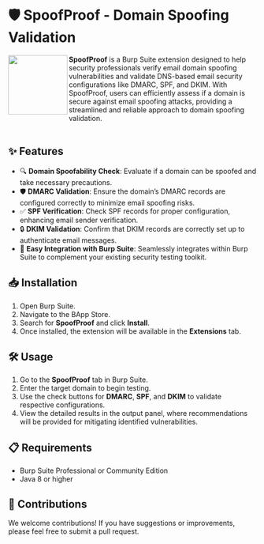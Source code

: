 
# 🛡️ SpoofProof - Domain Spoofing Validation 


<img src="https://i.ibb.co/NLtYg6M/cropoed.png" width=120 align=left>

**SpoofProof** is  a Burp Suite extension designed to help security professionals verify email domain spoofing vulnerabilities and validate DNS-based email security configurations like DMARC, SPF, and DKIM. With SpoofProof, users can efficiently assess if a domain is secure against email spoofing attacks, providing a streamlined and reliable approach to domain spoofing validation.
<br><br>

## ✨ Features

- 🔍 **Domain Spoofability Check**: Evaluate if a domain can be spoofed and take necessary precautions.
- 🛡️ **DMARC Validation**: Ensure the domain’s DMARC records are configured correctly to minimize email spoofing risks.
- ✅ **SPF Verification**: Check SPF records for proper configuration, enhancing email sender verification.
- 🔒 **DKIM Validation**: Confirm that DKIM records are correctly set up to authenticate email messages.
- 🔗 **Easy Integration with Burp Suite**: Seamlessly integrates within Burp Suite to complement your existing security testing toolkit.

## 📥 Installation

1. Open Burp Suite.
2. Navigate to the BApp Store.
3. Search for **SpoofProof** and click **Install**.
4. Once installed, the extension will be available in the **Extensions** tab.

## 🛠️ Usage

1. Go to the **SpoofProof** tab in Burp Suite.
2. Enter the target domain to begin testing.
3. Use the check buttons for **DMARC**, **SPF**, and **DKIM** to validate respective configurations.
4. View the detailed results in the output panel, where recommendations will be provided for mitigating identified vulnerabilities.

## 📋 Requirements

- Burp Suite Professional or Community Edition
- Java 8 or higher

## 🤝 Contributions

We welcome contributions! If you have suggestions or improvements, please feel free to submit a pull request.


